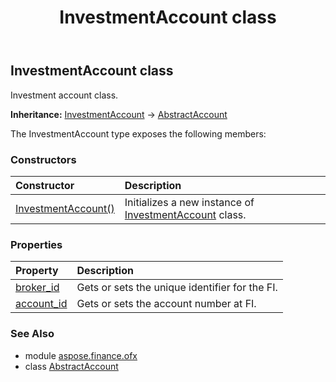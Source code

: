 ﻿---
title: InvestmentAccount class
second_title: Aspose.Finance for Python via .NET API References
description: 
type: docs
weight: 460
url: /python-net/aspose.finance.ofx/investmentaccount/
is_root: false
---

## InvestmentAccount class

Investment account class.



**Inheritance:** [InvestmentAccount](/finance/python-net/aspose.finance.ofx/investmentaccount) → 
[AbstractAccount](/finance/python-net/aspose.finance.ofx/abstractaccount)



The InvestmentAccount type exposes the following members:

### Constructors
| Constructor | Description |
| :- | :- |
| [InvestmentAccount()](/finance/python-net/aspose.finance.ofx/investmentaccount/__init__/#) | Initializes a new instance of [InvestmentAccount](/finance/python-net/aspose.finance.ofx/investmentaccount) class. |


### Properties
| Property | Description |
| :- | :- |
| [broker_id](/finance/python-net/aspose.finance.ofx/investmentaccount/broker_id) | Gets or sets the unique identifier for the FI. |
| [account_id](/finance/python-net/aspose.finance.ofx/investmentaccount/account_id) | Gets or sets the account number at FI. |


### See Also

* module [aspose.finance.ofx](../)
* class [AbstractAccount](/finance/python-net/aspose.finance.ofx/abstractaccount)
